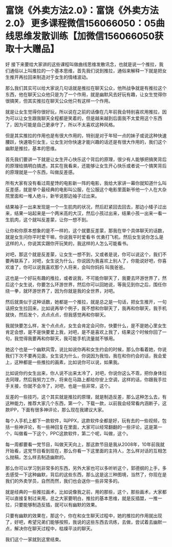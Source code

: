 # 富饶《外卖方法2.0》：富饶《外卖方法2.0》  更多课程微信156066050：05曲线思维发散训练【加微信156066050获取十大赠品】

好 接下来要给大家讲的这些课程叫做曲线思维发散讯念，也就是说一个推拉，我们通俗以上叫推拉的一个基本思维，首先我们说到推拉，通俗来解释一下就是把女生推开再拉回来制造对于女生的情绪波动。

那么我们其实可以给大家说几句话就是推拉在聊天公众，他所战争就是有推拉这个东西，他在聊天公众他只是为了一个作用，就是幽默风去好玩有趣，让女生觉得你很搞笑，但其实推拉在聊天公众他只有这样一个作用。

就是让女生觉得你很好玩，所以说在之前的话像在几年前我会特别喜欢用推拉，因为可以让女生跟我聊天全程都是笑着的，但是越来越到后面我不太爱用这个东西了，因为可能是自己更承守了，所以不太喜欢这种风格。

但是其实推拉的作用也是有很大作用的，特别是对于年轻一点的妹子或说这种快速腰跃，快速吸引女生，让女生对你快速才能兴趣的话还是有很大作用的，我们这个幽默是推拉，基本的思维。

首先我们要讲一下就是让女生开心快乐这个背后的原理，很少有人能够把搞笑背后的原理给搞明白搞透，其实在我看来，还能够让女生开心快乐或者说一个搞笑背后的原理就是一个东西，叫做反差感。

所有大家有没有看过周星馋的电影新一阵的电影，我给大家讲一幕你就知道什么叫反差感，就是举个最经典的电影叫公服，在公服这个电影里面新爷他一个人在大杂院里面和一堆人绝斗，新爷说那边袖子过出来。

结果袖子一出来发现是一个一生肌肉的状况，然后赶紧回去回去，那边小矮子过出来，结果一站起来是一个两米高的大汉，然后小孩过出来，结果小孩一出来一看一生肌肉，这个就叫反差蒙，让你一想不到。

让你和你原本想象的是不一样的，这个就要反差蒙，那我在举个具体聊天的话数，就是女生问你平时爱干嘛，你说我平时爱看书 优勇打飞机，然后女生说你怎么是这样的人，你说其实跟你开玩笑的，我这样的人怎么可能看书。

对吧，那这个就是反差蒙，让女生一想不到，又或者是说，你可以说这个，我们不要再联系了，对吧，女生说为什么，你说因为我喜欢上别人了，你能说好吧，你喜欢谁了，你可以说我喜欢那个人将来，会叫你妈妈 叫我爸爸。

这也是一个好玩有趣的推拉，或者说我，不可能你聊天了，我要去环游世界了，然后这个女生说，你要怎么环游世界，然后你可以回她说，等我见到你之后，围任你绕一拳，就环游世界了，因为你就是我的全世界，对吧。

然后就类似于这种话数，她都是一个推拉，就是总之是一句话，把女生推开，一句话把女生拉回来，比如说再举个例子，我不想和你聊天了，我再和你聊天，我手机就快，然后发个，点点点点，但我感觉再和你聊天。

我就快要怎么样，发个点点点，女生会肯定会问你，快要什么，是不是她心里女生肯定会想，是不是快要爱上我，对吧，是不是喜欢上我了，结果这个时候你回了一句，我觉得我要再和你聊天，我可能手机流量就不够用。

她这个也是一个幽默风雪，说比如说你再和女生约会的时候，那么你看着她，你说我们下次不要再见面，女生说为什么，你说因为我怕，我在和你约会的话，我会爱上，这种都是一些推拉的画素，比如说你可以说，如果我。

比如说你约女生出来，你人说不出来太冷了，对吧，你说你这么不乖，把你身体拉去同理，然后我努力工作，将来在马路上都给你安上空调，这样的话，你跟我手拉手关接，你就不会冷了，对吧，也是一些非常，这个。

反差的一些技巧，这个其实就是推拉的原理，就是制造反差，那么这种怎么去，有这种能力，推荐大家几个东西，第一个，下载一款，以前我会经常看内涵断子，这款IPP，下面有很多神评论，那么现在我建议大家。

每个人手机上都下一款软件，叫PPX，这款软件全都是好，玩有去的一些视频，包括一些神评论，有一些神回复在里面，大家可以经常翻翻的一些评论，这是第一个，叫做看一下这个，PPC这款软件，第二个呢，叫做，这个。

每一周都要看一党节目，叫做天天向上，那这款节目是我从2008年，10年前我就开始看，这党节目看到现在，那么你看一下这里面的主持人，怎么样对话的互相怎么抛稿，怎么样去制造幽默的。

那么你可以学习到非常多的东西，另外大家也可以多听听这个，郭德纲的上手，多去感受一下这种幽默，背后的这些东西，那么这是这三种图境，当然了，你现在是我们的外卖学员，自然而然，我们也会送你一些非常多的。

就是经典的一些推拉画术，比如说像我之前，用的那些，这个，那些画术，大家都可以直接复制过来用，总之大家要明白，推拉的基本思维，就是反插盟，一推一拉，只要能够制造反插，就可以有幽默的效果。

只要有幽默的效果在，那这个，你在和女生聊天过程中，她的推拉的作用就出现了，好吧，希望兄弟们能够按照，我说的这些东西去讯练，去做，尝试着去幽默一点，解决你在聊天过程中，枯燥平淡的聊天。

我们这个一家就到这里结束。